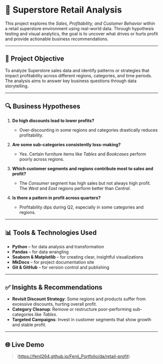 
# 🛒 Superstore Retail Analysis

This project explores the *Sales, Profitability, and Customer Behavior* within a retail superstore environment using real-world data. Through hypothesis testing and visual analytics, the goal is to uncover what drives or hurts profit and provide actionable business recommendations.

---

## 🎯 Project Objective

To analyze Superstore sales data and identify patterns or strategies that impact profitability across different regions, categories, and time periods. The analysis aims to answer key business questions through data storytelling.

---

## 🔍 Business Hypotheses

1. **Do high discounts lead to lower profits?**
   - Over-discounting in some regions and categories drastically reduces profitability.

2. **Are some sub-categories consistently loss-making?**
   - Yes. Certain furniture items like *Tables* and *Bookcases* perform poorly across regions.

3. **Which customer segments and regions contribute most to sales and profit?**
   - The *Consumer* segment has high sales but not always high profit. The *West* and *East* regions perform better than *Central*.

4. **Is there a pattern in profit across quarters?**
   - Profitability dips during Q2, especially in some categories and regions.

---

## 📊 Tools & Technologies Used

- **Python** – for data analysis and transformation
- **Pandas** – for data wrangling
- **Seaborn & Matplotlib** – for creating clear, insightful visualizations
- **MkDocs** – for project documentation site
- **Git & GitHub** – for version control and publishing

---


## ✅ Insights & Recommendations

- **Revisit Discount Strategy**: Some regions and products suffer from excessive discounts, hurting overall profit.
- **Category Cleanup**: Remove or restructure poor-performing sub-categories like *Tables*.
- **Targeted Campaigns**: Invest in customer segments that show growth and stable profit.

---

## 🌐 Live Demo

> (https://fenil264.github.io/Fenil_Portfolio/da/retail-profit)





